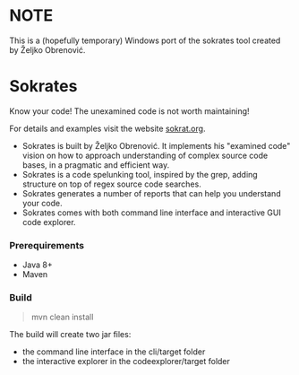 # NOTE
This is a (hopefully temporary) Windows port of the sokrates tool created by Željko Obrenović.

# Sokrates

Know your code! The unexamined code is not worth maintaining!

For details and examples visit the website [sokrat.org](https://sokrates.org).

* Sokrates is built by Željko Obrenović. It implements his "examined code" vision on how to approach understanding of complex source code bases, in a pragmatic and efficient way.
* Sokrates is a code spelunking tool, inspired by the grep, adding structure on top of regex source code searches.
* Sokrates generates a number of reports that can help you understand your code.
* Sokrates comes with both command line interface and interactive GUI code explorer.

### Prerequirements
* Java 8+
* Maven

### Build

> mvn clean install

The build will create two jar files:
* the command line interface in the cli/target folder
* the interactive explorer in the codeexplorer/target folder
